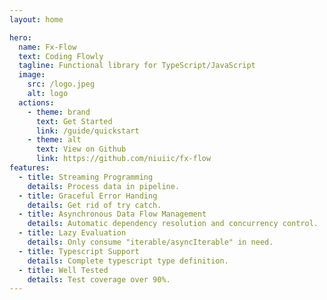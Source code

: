 ```yaml
---
layout: home

hero:
  name: Fx-Flow
  text: Coding Flowly
  tagline: Functional library for TypeScript/JavaScript
  image:
    src: /logo.jpeg
    alt: logo
  actions:
    - theme: brand
      text: Get Started
      link: /guide/quickstart
    - theme: alt
      text: View on Github
      link: https://github.com/niuiic/fx-flow
features:
  - title: Streaming Programming
    details: Process data in pipeline.
  - title: Graceful Error Handing
    details: Get rid of try catch.
  - title: Asynchronous Data Flow Management
    details: Automatic dependency resolution and concurrency control.
  - title: Lazy Evaluation
    details: Only consume "iterable/asyncIterable" in need.
  - title: Typescript Support
    details: Complete typescript type definition.
  - title: Well Tested
    details: Test coverage over 90%.
---
```

